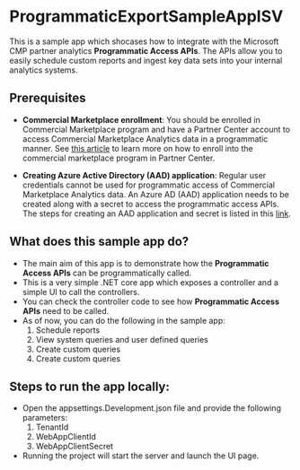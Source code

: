 # ProgrammaticExportSampleAppISV

This is a sample app which shocases how to integrate with the Microsoft CMP partner analytics **Programmatic Access APIs**. The APIs allow you to easily schedule custom reports and ingest key data sets into your internal analytics systems.

## Prerequisites

- **Commercial Marketplace enrollment**: You should be enrolled in Commercial Marketplace program and have a Partner Center account to access Commercial Marketplace Analytics data in a programmatic manner. See  [this article](https://docs.microsoft.com/en-us/azure/marketplace/partner-center-portal/create-account)  to learn more on how to enroll into the commercial marketplace program in Partner Center.
    
- **Creating Azure Active Directory (AAD) application**: Regular user credentials cannot be used for programmatic access of Commercial Marketplace Analytics data. An Azure AD (AAD) application needs to be created along with a secret to access the programmatic access APIs. The steps for creating an AAD application and secret is listed in this  [link](https://docs.microsoft.com/en-us/azure/active-directory/develop/quickstart-register-app?toc=/azure/active-directory/azuread-dev/toc.json&bc=/azure/active-directory/azuread-dev/breadcrumb/toc.json).

## What does this sample app do?
- The main aim of this app is to demonstrate how the **Programmatic Access APIs** can be programmatically called.
- This is a very simple .NET core app which exposes a controller and a simple UI to call the controllers.
- You can check the controller code to see how **Programmatic Access APIs** need to be called.
- As of now, you can do the following in the sample app:
    1. Schedule reports
    2. View system queries and user defined queries
    3. Create custom queries
    4. Create custom queries

## Steps to run the app locally:
- Open the appsettings.Development.json file and provide the following parameters:
    1. TenantId
    2. WebAppClientId
    3. WebAppClientSecret
- Running the project will start the server and launch the UI page.
